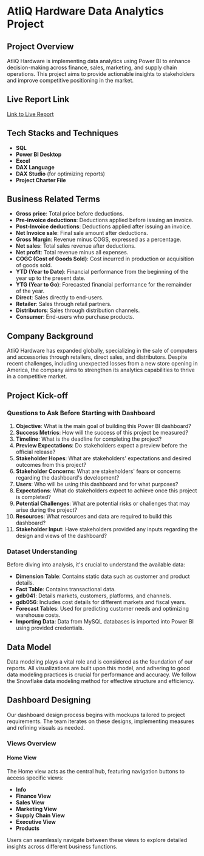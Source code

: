 # AtliQ Hardware Data Analytics Project

## Project Overview

AtliQ Hardware is implementing data analytics using Power BI to enhance decision-making across finance, sales, marketing, and supply chain operations. This project aims to provide actionable insights to stakeholders and improve competitive positioning in the market.

## Live Report Link

[Link to Live Report](https://app.powerbi.com/view?r=eyJrIjoiMzFiYjlhNWItZGQzZC00MTY3LWE4MWYtNzQxYTkwM2NmMzg5IiwidCI6ImM2ZTU0OWIzLTVmNDUtNDAzMi1hYWU5LWQ0MjQ0ZGM1YjJjNCJ9)

## Tech Stacks and Techniques

- **SQL**
- **Power BI Desktop**
- **Excel**
- **DAX Language**
- **DAX Studio** (for optimizing reports)
- **Project Charter File**

## Business Related Terms

- **Gross price**: Total price before deductions.
- **Pre-invoice deductions**: Deductions applied before issuing an invoice.
- **Post-Invoice deductions**: Deductions applied after issuing an invoice.
- **Net Invoice sale**: Final sale amount after deductions.
- **Gross Margin**: Revenue minus COGS, expressed as a percentage.
- **Net sales**: Total sales revenue after deductions.
- **Net profit**: Total revenue minus all expenses.
- **COGC (Cost of Goods Sold)**: Cost incurred in production or acquisition of goods sold.
- **YTD (Year to Date)**: Financial performance from the beginning of the year up to the present date.
- **YTG (Year to Go)**: Forecasted financial performance for the remainder of the year.
- **Direct**: Sales directly to end-users.
- **Retailer**: Sales through retail partners.
- **Distributors**: Sales through distribution channels.
- **Consumer**: End-users who purchase products.

## Company Background

AtliQ Hardware has expanded globally, specializing in the sale of computers and accessories through retailers, direct sales, and distributors. Despite recent challenges, including unexpected losses from a new store opening in America, the company aims to strengthen its analytics capabilities to thrive in a competitive market.

## Project Kick-off

### Questions to Ask Before Starting with Dashboard

1. **Objective**: What is the main goal of building this Power BI dashboard?
2. **Success Metrics**: How will the success of this project be measured?
3. **Timeline**: What is the deadline for completing the project?
4. **Preview Expectations**: Do stakeholders expect a preview before the official release?
5. **Stakeholder Hopes**: What are stakeholders' expectations and desired outcomes from this project?
6. **Stakeholder Concerns**: What are stakeholders' fears or concerns regarding the dashboard's development?
7. **Users**: Who will be using this dashboard and for what purposes?
8. **Expectations**: What do stakeholders expect to achieve once this project is completed?
9. **Potential Challenges**: What are potential risks or challenges that may arise during the project?
10. **Resources**: What resources and data are required to build this dashboard?
11. **Stakeholder Input**: Have stakeholders provided any inputs regarding the design and views of the dashboard?

### Dataset Understanding

Before diving into analysis, it's crucial to understand the available data:

- **Dimension Table**: Contains static data such as customer and product details.
- **Fact Table**: Contains transactional data.
- **gdb041**: Details markets, customers, platforms, and channels.
- **gdb056**: Includes cost details for different markets and fiscal years.
- **Forecast Tables**: Used for predicting customer needs and optimizing warehouse costs.
- **Importing Data**: Data from MySQL databases is imported into Power BI using provided credentials.

## Data Model

Data modeling plays a vital role and is considered as the foundation of our reports. All visualizations are built upon this model, and adhering to good data modeling practices is crucial for performance and accuracy. We follow the Snowflake data modeling method for effective structure and efficiency.

## Dashboard Designing

Our dashboard design process begins with mockups tailored to project requirements. The team iterates on these designs, implementing measures and refining visuals as needed.

### Views Overview

#### Home View

The Home view acts as the central hub, featuring navigation buttons to access specific views:

- **Info**
- **Finance View**
- **Sales View**
- **Marketing View**
- **Supply Chain View**
- **Executive View**
- **Products**

Users can seamlessly navigate between these views to explore detailed insights across different business functions.

